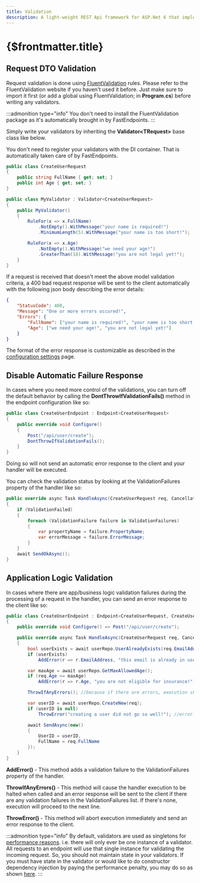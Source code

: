 ```yaml
---
title: Validation
description: A light-weight REST Api framework for ASP.Net 6 that implements REPR (Request-Endpoint-Response) Pattern.
---
```


# {$frontmatter.title}

## Request DTO Validation

Request validation is done using [FluentValidation](https://fluentvalidation.net/) rules. Please refer to the FluentValidation website if you haven't used it before. Just make sure to import it first (or add a global using FluentValidation; in **Program.cs**) before writing any validators.

:::admonition type="info"
You don't need to install the FluentValidation package as it's automatically brought in by FastEndpoints.
:::

Simply write your validators by inheriting the **Validator&lt;TRequest&gt;** base class like below.

You don't need to register your validators with the DI container.
That is automatically taken care of by FastEndpoints.

```cs |title=Request.cs
public class CreateUserRequest
{
    public string FullName { get; set; }
    public int Age { get; set; }
}
```

```cs |title=MyValidator.cs
public class MyValidator : Validator<CreateUserRequest>
{
    public MyValidator()
    {
        RuleFor(x => x.FullName)
            .NotEmpty().WithMessage("your name is required!")
            .MinimumLength(5).WithMessage("your name is too short!");

        RuleFor(x => x.Age)
            .NotEmpty().WithMessage("we need your age!")
            .GreaterThan(18).WithMessage("you are not legal yet!");
    }
}
```

If a request is received that doesn't meet the above model validation criteria, a 400 bad request response will be sent to the client automatically with the following json body describing the error details:

```json |title=json
{
	"StatusCode": 400,
	"Message": "One or more errors occured!",
	"Errors": {
		"FullName": ["your name is required!", "your name is too short!"],
		"Age": ["we need your age!", "you are not legal yet!"]
	}
}
```

The format of the error response is customizable as described in the [configuration settings](configuration-settings#customizing-error-responses) page.

## Disable Automatic Failure Response

In cases where you need more control of the validations, you can turn off the default behavior by calling the **DontThrowIfValidationFails()** method in the endpoint configuration like so:

```cs |title=CreateUserEndpoint.cs
public class CreateUserEndpoint : Endpoint<CreateUserRequest>
{
    public override void Configure()
    {
        Post("/api/user/create");
        DontThrowIfValidationFails();
    }
}
```

Doing so will not send an automatic error response to the client and your handler will be executed.

You can check the validation status by looking at the ValidationFailures property of the handler like so:

```cs
public override async Task HandleAsync(CreateUserRequest req, CancellationToken ct)
{
    if (ValidationFailed)
    {
        foreach (ValidationFailure failure in ValidationFailures)
        {
            var propertyName = failure.PropertyName;
            var errorMessage = failure.ErrorMessage;
        }
    }
    await SendOkAsync();
}
```

## Application Logic Validation

In cases where there are app/business logic validation failures during the processing of a request in the handler, you can send an error response to the client like so:

```cs |title=CreateUserEndpoint.cs
public class CreateUserEndpoint : Endpoint<CreateUserRequest, CreateUserResponse>
{
    public override void Configure() => Post("/api/user/create");

    public override async Task HandleAsync(CreateUserRequest req, CancellationToken ct)
    {
        bool userExists = await userRepo.UserAlreadyExists(req.EmailAddress);
        if (userExists)
            AddError(r => r.EmailAddress, "this email is already in use!");

        var maxAge = await userRepo.GetMaxAllowedAge();
        if (req.Age >= maxAge)
            AddError(r => r.Age, "you are not eligible for insurance!");

        ThrowIfAnyErrors(); //because if there are errors, execution shouldn't go beyond this point

        var userID = await userRepo.CreateNew(req);
        if (userID is null)
            ThrowError("creating a user did not go so well!"); //error response sent here

        await SendAsync(new()
        {
            UserID = userID,
            FullName = req.FullName
        });
    }
}
```

**AddError()** - This method adds a validation failure to the ValidationFailures property of the handler.

**ThrowIfAnyErrors()** - This method will cause the handler execution to be halted when called and an error response will be sent to the client if there are any validation failures in the ValidationFailures list. If there's none, execution will proceed to the next line.

**ThrowError()** - This method will abort execution immediately and send an error response to the client.

:::admonition type="info"
By default, validators are used as singletons for [performance reasons](/benchmarks). i.e. there will only ever be one instance of a validator. All requests to an endpoint will use that single instance for validating the incoming request. So, you should not maintain state in your validators. If you must have state in the validator or would like to do constructor dependency injection by paying the performance penalty, you may do so as shown [here](dependency-injection#dependency-resolving-for-validators).
:::
